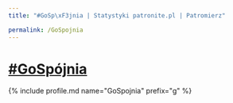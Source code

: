 ```yaml
---
title: "#GoSp\xF3jnia | Statystyki patronite.pl | Patromierz"

permalink: /GoSpojnia
---
```


# [#GoSpójnia](https://patronite.pl/GoSpojnia)

{% include profile.md name="GoSpojnia" prefix="g" %}
